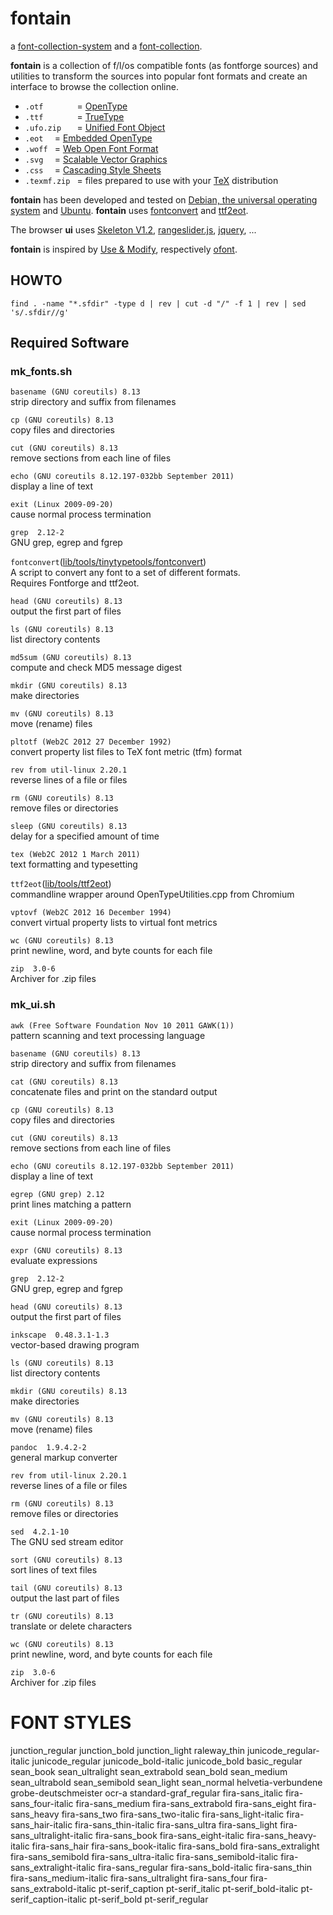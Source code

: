 fontain
=======

a [font-collection-system](https://github.com/lafkon/fontain) 
and a [font-collection](http://fountain.x).


**fontain** is a collection of f/l/os compatible fonts (as fontforge 
sources) and utilities to transform the sources into popular font formats 
and create an interface to browse the collection online.

- `.otf       ` = [OpenType](http://en.wikipedia.org/wiki/OpenType)
- `.ttf       ` = [TrueType](http://en.wikipedia.org/wiki/TrueType)
- `.ufo.zip   ` = [Unified Font Object](http://unifiedfontobject.org/)
- `.eot  `      = [Embedded OpenType](http://en.wikipedia.org/wiki/Embedded_OpenType)
- `.woff `      = [Web Open Font Format](http://en.wikipedia.org/wiki/Web_Open_Font_Format)
- `.svg  `      = [Scalable Vector Graphics](http://en.wikipedia.org/wiki/Web_typography#Scalable_Vector_Graphics)
- `.css  `      = [Cascading Style Sheets](http://en.wikipedia.org/wiki/Cascading_Style_Sheets)
- `.texmf.zip ` = files prepared to use with your [TeX](http://en.wikipedia.org/wiki/TeX) distribution

**fontain** has been developed and tested on [Debian, the universal operating system](https://www.debian.org/)
and [Ubuntu](http://www.ubuntu.com/).
**fontain** uses [fontconvert](https://gitorious.org/manufacturaindhacks/tinytypetools/source/fontconvert) and 
[ttf2eot](https://github.com/metaflop/ttf2eot).

The browser **ui** uses 
[Skeleton V1.2](http://www.getskeleton.com/), 
[rangeslider.js](https://github.com/andreruffert/rangeslider.js), 
[jquery](), 
...

**fontain** is inspired by [Use & Modify](http://usemodify.com/), respectively [ofont](https://github.com/raphaelbastide/ofont).


## HOWTO

`find . -name "*.sfdir" -type d | rev | cut -d "/" -f 1 | rev | sed 's/.sfdir//g'`


## Required Software

### mk_fonts.sh

`basename (GNU coreutils) 8.13`    
 strip directory and suffix from filenames    

`cp (GNU coreutils) 8.13`    
 copy files and directories    

`cut (GNU coreutils) 8.13`    
 remove sections from each line of files    

`echo (GNU coreutils 8.12.197-032bb September 2011)`    
 display a line of text    

`exit (Linux 2009-09-20)`    
 cause normal process termination    

`grep  2.12-2`    
 GNU grep, egrep and fgrep    

`fontconvert`([lib/tools/tinytypetools/fontconvert](lib/tools/tinytypetools/fontconvert))    
 A script to convert any font to a set of different formats.    
 Requires Fontforge and ttf2eot.

`head (GNU coreutils) 8.13`    
 output the first part of files    

`ls (GNU coreutils) 8.13`    
 list directory contents    

`md5sum (GNU coreutils) 8.13`    
 compute and check MD5 message digest    

`mkdir (GNU coreutils) 8.13`    
 make directories    

`mv (GNU coreutils) 8.13`    
 move (rename) files    

`pltotf (Web2C 2012 27 December 1992)`    
 convert property list files to TeX font metric (tfm) format    

`rev from util-linux 2.20.1`    
 reverse lines of a file or files    

`rm (GNU coreutils) 8.13`    
 remove files or directories    

`sleep (GNU coreutils) 8.13`    
 delay for a specified amount of time    

`tex (Web2C 2012 1 March 2011)`    
 text formatting and typesetting    

`ttf2eot`([lib/tools/ttf2eot](lib/tools/ttf2eot))    
 commandline wrapper around OpenTypeUtilities.cpp from Chromium

`vptovf (Web2C 2012 16 December 1994)`    
 convert virtual property lists to virtual font metrics    

`wc (GNU coreutils) 8.13`    
 print newline, word, and byte counts for each file    

`zip  3.0-6`    
 Archiver for .zip files    




### mk_ui.sh


`awk (Free Software Foundation Nov 10 2011 GAWK(1))`    
 pattern scanning and text processing language    

`basename (GNU coreutils) 8.13`    
 strip directory and suffix from filenames    

`cat (GNU coreutils) 8.13`    
 concatenate files and print on the standard output    

`cp (GNU coreutils) 8.13`    
 copy files and directories    

`cut (GNU coreutils) 8.13`    
 remove sections from each line of files    

`echo (GNU coreutils 8.12.197-032bb September 2011)`    
 display a line of text    

`egrep (GNU grep) 2.12`    
 print lines matching a pattern    

`exit (Linux 2009-09-20)`    
 cause normal process termination    

`expr (GNU coreutils) 8.13`    
 evaluate expressions    

`grep  2.12-2`    
 GNU grep, egrep and fgrep    

`head (GNU coreutils) 8.13`    
 output the first part of files    

`inkscape  0.48.3.1-1.3`    
 vector-based drawing program    

`ls (GNU coreutils) 8.13`    
 list directory contents    

`mkdir (GNU coreutils) 8.13`    
 make directories    

`mv (GNU coreutils) 8.13`    
 move (rename) files    

`pandoc  1.9.4.2-2`    
 general markup converter    

`rev from util-linux 2.20.1`    
 reverse lines of a file or files    

`rm (GNU coreutils) 8.13`    
 remove files or directories    

`sed  4.2.1-10`    
 The GNU sed stream editor    

`sort (GNU coreutils) 8.13`    
 sort lines of text files    

`tail (GNU coreutils) 8.13`    
 output the last part of files    

`tr (GNU coreutils) 8.13`    
 translate or delete characters    

`wc (GNU coreutils) 8.13`    
 print newline, word, and byte counts for each file    

`zip  3.0-6`    
 Archiver for .zip files    


FONT STYLES
===========

junction_regular
  junction_bold
  junction_light
raleway_thin
  junicode_regular-italic
junicode_regular
  junicode_bold-italic
  junicode_bold
basic_regular
sean_book
  sean_ultralight
  sean_extrabold
  sean_bold
  sean_medium
  sean_ultrabold
  sean_semibold
  sean_light
  sean_normal
helvetia-verbundene
grobe-deutschmeister
ocr-a
standard-graf_regular
  fira-sans_italic
  fira-sans_four-italic
  fira-sans_medium
  fira-sans_extrabold
  fira-sans_eight
  fira-sans_heavy
  fira-sans_two
  fira-sans_two-italic
  fira-sans_light-italic
  fira-sans_hair-italic
  fira-sans_thin-italic
  fira-sans_ultra
  fira-sans_light
  fira-sans_ultralight-italic
  fira-sans_book
  fira-sans_eight-italic
  fira-sans_heavy-italic
  fira-sans_hair
  fira-sans_book-italic
  fira-sans_bold
  fira-sans_extralight
  fira-sans_semibold
  fira-sans_ultra-italic
  fira-sans_semibold-italic
  fira-sans_extralight-italic
fira-sans_regular
  fira-sans_bold-italic
  fira-sans_thin
  fira-sans_medium-italic
  fira-sans_ultralight
fira-sans_four
  fira-sans_extrabold-italic
  pt-serif_caption
pt-serif_italic
  pt-serif_bold-italic
  pt-serif_caption-italic
pt-serif_bold
  pt-serif_regular

